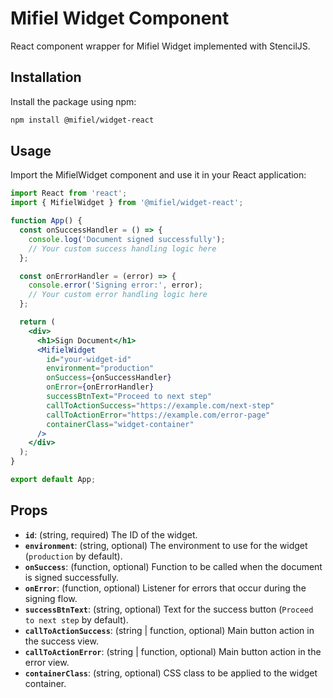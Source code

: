 # Mifiel Widget Component

React component wrapper for Mifiel Widget implemented with StencilJS.

## Installation

Install the package using npm:

```bash
npm install @mifiel/widget-react
```

## Usage

Import the MifielWidget component and use it in your React application:

```jsx
import React from 'react';
import { MifielWidget } from '@mifiel/widget-react';

function App() {
  const onSuccessHandler = () => {
    console.log('Document signed successfully');
    // Your custom success handling logic here
  };

  const onErrorHandler = (error) => {
    console.error('Signing error:', error);
    // Your custom error handling logic here
  };

  return (
    <div>
      <h1>Sign Document</h1>
      <MifielWidget
        id="your-widget-id"
        environment="production"
        onSuccess={onSuccessHandler}
        onError={onErrorHandler}
        successBtnText="Proceed to next step"
        callToActionSuccess="https://example.com/next-step"
        callToActionError="https://example.com/error-page"
        containerClass="widget-container"
      />
    </div>
  );
}

export default App;
```

## Props

- **`id`**: (string, required) The ID of the widget.
- **`environment`**: (string, optional) The environment to use for the widget (`production` by default).
- **`onSuccess`**: (function, optional) Function to be called when the document is signed successfully.
- **`onError`**: (function, optional) Listener for errors that occur during the signing flow.
- **`successBtnText`**: (string, optional) Text for the success button (`Proceed to next step` by default).
- **`callToActionSuccess`**: (string | function, optional) Main button action in the success view.
- **`callToActionError`**: (string | function, optional) Main button action in the error view.
- **`containerClass`**: (string, optional) CSS class to be applied to the widget container.
